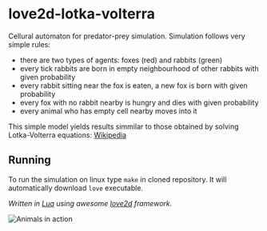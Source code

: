 # love2d-lotka-volterra
Cellural automaton for predator-prey simulation.
Simulation follows very simple rules:
  * there are two types of agents: foxes (red) and rabbits (green)
  * every tick rabbits are born in empty neighbourhood of other rabbits with given probability
  * every rabbit sitting near the fox is eaten, a new fox is born with given probability
  * every fox with no rabbit nearby is hungry and dies with given probability
  * every animal who has empty cell nearby moves into it
  
This simple model yields results simmilar to those obtained by solving Lotka-Volterra equations:
[Wikipedia](https://en.wikipedia.org/wiki/Lotka%E2%80%93Volterra_equations)

## Running
To run the simulation on linux type `make` in cloned repository.
It will automatically download `love` executable.

*Written in [Lua](https://www.lua.org/) using awesome [love2d](https://love2d.org/) framework.*

![Animals in action](lotka-volterra-animation.gif)
